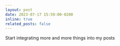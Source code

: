 ```yaml
---
layout: post
date: 2023-07-17 15:59:00-0200
inline: true
related_posts: false
---
```

  
Start integrating more and more things into my posts
